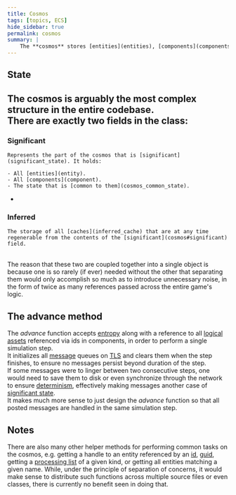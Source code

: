 ```yaml
---
title: Cosmos
tags: [topics, ECS] 
hide_sidebar: true
permalink: cosmos
summary: |
    The **cosmos** stores [entities](entities), [components](components), [common state](cosmos_common_state) and all [caches inferred](inferred_state) from the three. It is a fancy term for what is commonly understood as the "game world". Its methods allow to, for example, create entities, access and modify them via returned [handles](entity_handle), clone or delete them. The cosmos also provides an *advance* method that calls all [stateless systems](stateless_system) to effectively move the game forward in time by a specified [delta time](cosmos_meta#fixed-delta).
---
```


## State

The cosmos is arguably the most complex structure in the entire codebase.  
There are exactly two fields in the class:
- 
### Significant

    Represents the part of the cosmos that is [significant](significant_state). It holds:
    
    - All [entities](entity).
    - All [components](component).
    - The state that is [common to them](cosmos_common_state).
    

- 
### Inferred

    The storage of all [caches](inferred_cache) that are at any time regenerable from the contents of the [significant](cosmos#significant) field.

<br/>
The reason that these two are coupled together into a single object is because one is so rarely (if ever) needed without the other that separating them would only accomplish so much as to introduce unnecessary noise, in the form of twice as many references passed across the entire game's logic.  

## The advance method

The *advance* function accepts [entropy](cosmic_entropy) along with a reference to all [logical assets](logical_asset) referenced via ids in components, in order to perform a single simulation step.  
It initializes all [message](message) queues on [TLS](https://en.wikipedia.org/wiki/Thread-local_storage) and clears them when the step finishes, to ensure no messages persist beyond duration of the step.  
If some messages were to linger between two consecutive steps, one would need to save them to disk or even synchronize through the network to ensure [determinism](determinism), effectively making messages another case of [significant state](significant_state).  
It makes much more sense to just design the *advance* function so that all posted messages are handled in the same simulation step.

## Notes

There are also many other helper methods for performing common tasks on the cosmos, e.g. getting a handle to an entity referenced by an [id](entity_id), [guid](entity_guid), getting a [processing list](processing_lists_cache) of a given kind, or getting all entities matching a given name. While, under the principle of separation of concerns, it would make sense to distribute such functions across multiple source files or even classes, there is currently no benefit seen in doing that.

